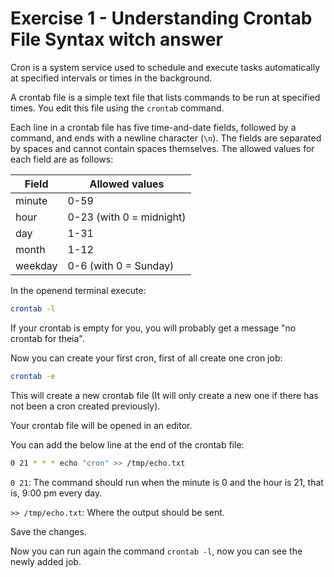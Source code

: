 # Exercise 1 - Understanding Crontab File Syntax witch answer

Cron is a system service used to schedule and execute tasks automatically at specified intervals or times in the background.

A crontab file is a simple text file that lists commands to be run at specified times. You edit this file using the `crontab` command.

Each line in a crontab file has five time-and-date fields, followed by a command, and ends with a newline character (`\n`). The fields are separated by spaces and cannot contain spaces themselves. The allowed values for each field are as follows:

| Field   | Allowed values           |
|---------|---------------------------|
| minute  | 0-59                      |
| hour    | 0-23 (with 0 = midnight)  |
| day     | 1-31                      |
| month   | 1-12                      |
| weekday | 0-6 (with 0 = Sunday)     |

In the openend terminal execute:
```bash
crontab -l
```

If your crontab is empty for you, you will probably get a message "no crontab for theia".

Now you can create your first cron, first of all create one cron job:
```bash
crontab -e
```

This will create a new crontab file (It will only create a new one if there has not been a cron created previously).

Your crontab file will be opened in an editor.

You can add the below line at the end of the crontab file:
```bash
0 21 * * * echo "cron" >> /tmp/echo.txt
```

`0 21`: The command should run when the minute is 0 and the hour is 21, that is, 9:00 pm every day.

`>> /tmp/echo.txt`: Where the output should be sent.

Save the changes.

Now you can run again the command `crontab -l`, now you can see the newly added job.

